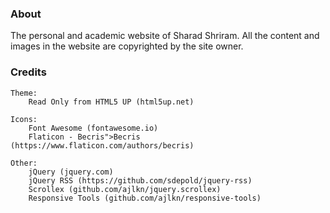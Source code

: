 ### About
The personal and academic website of Sharad Shriram.
All the content and images in the website are copyrighted by the site owner.

### Credits
	Theme:
		Read Only from HTML5 UP (html5up.net)

	Icons:
		Font Awesome (fontawesome.io)
		Flaticon - Becris">Becris (https://www.flaticon.com/authors/becris)

	Other:
		jQuery (jquery.com)
		jQuery RSS (https://github.com/sdepold/jquery-rss)
		Scrollex (github.com/ajlkn/jquery.scrollex)
		Responsive Tools (github.com/ajlkn/responsive-tools)
